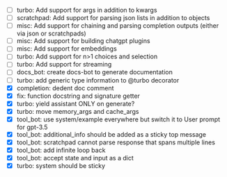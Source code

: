 
- [ ] turbo: Add support for args in addition to kwargs
- [ ] scratchpad: Add support for parsing json lists in addition to objects
- [ ] misc: Add support for chaining and parsing completion outputs (either via json or scratchpads)
- [ ] misc: Add support for building chatgpt plugins
- [ ] misc: Add support for embeddings
- [ ] turbo: Add support for n>1 choices and selection
- [ ] turbo: Add support for streaming
- [ ] docs_bot: create docs-bot to generate documentation
- [ ] turbo: add generic type information to @turbo decorator
- [x] completion: dedent doc comment
- [x] fix: function docstring and signature getter
- [x] turbo: yield assistant ONLY on generate?
- [x] turbo: move memory_args and cache_args
- [x] tool_bot: use system/example everywhere but switch it to User prompt for gpt-3.5
- [x] tool_bot: additional_info should be added as a sticky top message
- [x] tool_bot: scratchpad cannot parse response that spans multiple lines
- [x] tool_bot: add infinite loop back
- [x] tool_bot: accept state and input as a dict
- [x] turbo: system should be sticky
